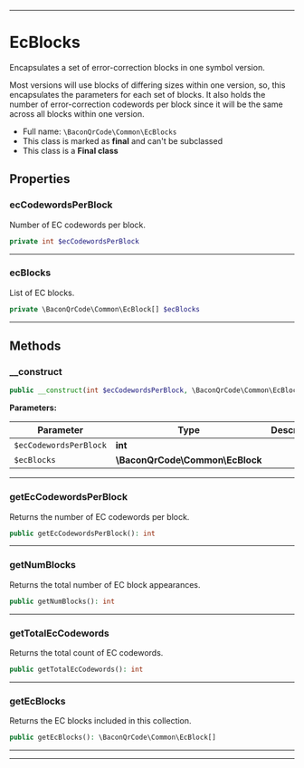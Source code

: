 ***

# EcBlocks

Encapsulates a set of error-correction blocks in one symbol version.

Most versions will use blocks of differing sizes within one version, so, this encapsulates the parameters for each
set of blocks. It also holds the number of error-correction codewords per block since it will be the same across all
blocks within one version.

* Full name: `\BaconQrCode\Common\EcBlocks`
* This class is marked as **final** and can't be subclassed
* This class is a **Final class**

## Properties

### ecCodewordsPerBlock

Number of EC codewords per block.

```php
private int $ecCodewordsPerBlock
```

***

### ecBlocks

List of EC blocks.

```php
private \BaconQrCode\Common\EcBlock[] $ecBlocks
```

***

## Methods

### __construct

```php
public __construct(int $ecCodewordsPerBlock, \BaconQrCode\Common\EcBlock $ecBlocks): mixed
```

**Parameters:**

| Parameter | Type | Description |
|-----------|------|-------------|
| `$ecCodewordsPerBlock` | **int** |  |
| `$ecBlocks` | **\BaconQrCode\Common\EcBlock** |  |

***

### getEcCodewordsPerBlock

Returns the number of EC codewords per block.

```php
public getEcCodewordsPerBlock(): int
```

***

### getNumBlocks

Returns the total number of EC block appearances.

```php
public getNumBlocks(): int
```

***

### getTotalEcCodewords

Returns the total count of EC codewords.

```php
public getTotalEcCodewords(): int
```

***

### getEcBlocks

Returns the EC blocks included in this collection.

```php
public getEcBlocks(): \BaconQrCode\Common\EcBlock[]
```

***


***

